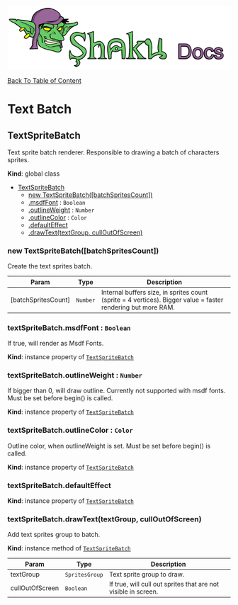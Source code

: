 ![Shaku JS](resources/logo-sm.png)

[Back To Table of Content](index.md)

# Text Batch

<a name="TextSpriteBatch"></a>

## TextSpriteBatch
Text sprite batch renderer.
Responsible to drawing a batch of characters sprites.

**Kind**: global class  

* [TextSpriteBatch](#TextSpriteBatch)
    * [new TextSpriteBatch([batchSpritesCount])](#new_TextSpriteBatch_new)
    * [.msdfFont](#TextSpriteBatch+msdfFont) : <code>Boolean</code>
    * [.outlineWeight](#TextSpriteBatch+outlineWeight) : <code>Number</code>
    * [.outlineColor](#TextSpriteBatch+outlineColor) : <code>Color</code>
    * [.defaultEffect](#TextSpriteBatch+defaultEffect)
    * [.drawText(textGroup, cullOutOfScreen)](#TextSpriteBatch+drawText)

<a name="new_TextSpriteBatch_new"></a>

### new TextSpriteBatch([batchSpritesCount])
Create the text sprites batch.


| Param | Type | Description |
| --- | --- | --- |
| [batchSpritesCount] | <code>Number</code> | Internal buffers size, in sprites count (sprite = 4 vertices). Bigger value = faster rendering but more RAM. |

<a name="TextSpriteBatch+msdfFont"></a>

### textSpriteBatch.msdfFont : <code>Boolean</code>
If true, will render as Msdf Fonts.

**Kind**: instance property of [<code>TextSpriteBatch</code>](#TextSpriteBatch)  
<a name="TextSpriteBatch+outlineWeight"></a>

### textSpriteBatch.outlineWeight : <code>Number</code>
If bigger than 0, will draw outline.
Currently not supported with msdf fonts.
Must be set before begin() is called.

**Kind**: instance property of [<code>TextSpriteBatch</code>](#TextSpriteBatch)  
<a name="TextSpriteBatch+outlineColor"></a>

### textSpriteBatch.outlineColor : <code>Color</code>
Outline color, when outlineWeight is set.
Must be set before begin() is called.

**Kind**: instance property of [<code>TextSpriteBatch</code>](#TextSpriteBatch)  
<a name="TextSpriteBatch+defaultEffect"></a>

### textSpriteBatch.defaultEffect
**Kind**: instance property of [<code>TextSpriteBatch</code>](#TextSpriteBatch)  
<a name="TextSpriteBatch+drawText"></a>

### textSpriteBatch.drawText(textGroup, cullOutOfScreen)
Add text sprites group to batch.

**Kind**: instance method of [<code>TextSpriteBatch</code>](#TextSpriteBatch)  

| Param | Type | Description |
| --- | --- | --- |
| textGroup | <code>SpritesGroup</code> | Text sprite group to draw. |
| cullOutOfScreen | <code>Boolean</code> | If true, will cull out sprites that are not visible in screen. |

